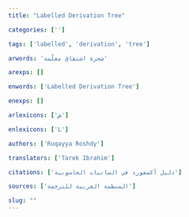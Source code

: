```yaml
---
title: "Labelled Derivation Tree"

categories: ['']

tags: ['labelled', 'derivation', 'tree']

arwords: 'شجرة اشتقاق معلّمة'

arexps: []

enwords: ['Labelled Derivation Tree']

enexps: []

arlexicons: ['ش']

enlexicons: ['L']

authors: ['Ruqayya Roshdy']

translators: ['Tarek Ibrahim']

citations: ['دليل أكسفورد في السانيات الحاسوبية']

sources: ['المنظمة العربية للترجمة']

slug: ""
---
```

